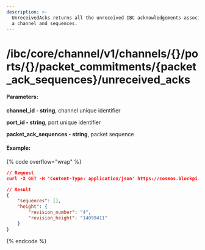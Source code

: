```yaml
---
description: >-
  UnreceivedAcks returns all the unreceived IBC acknowledgements associated with
  a channel and sequences.
---
```


# /ibc/core/channel/v1/channels/{}/ports/{}/packet\_commitments/{packet\_ack\_sequences}/unreceived\_acks

#### **Parameters:**

**channel\_id - string**, channel unique identifier

**port\_id - string**, port unique identifier

**packet\_ack\_sequences - string**, packet sequence

#### Example:

{% code overflow="wrap" %}
```json
// Request
curl -X GET -H 'Content-Type: application/json' https://cosmos.blockpi.network/lcd/v1/<your-api-key>/ibc/core/channel/v1/channels/channel-370/ports/icahost/packet_commitments/1/unreceived_acks

// Result
{
    "sequences": [],
    "height": {
        "revision_number": "4",
        "revision_height": "14099411"
    }
}
```
{% endcode %}
